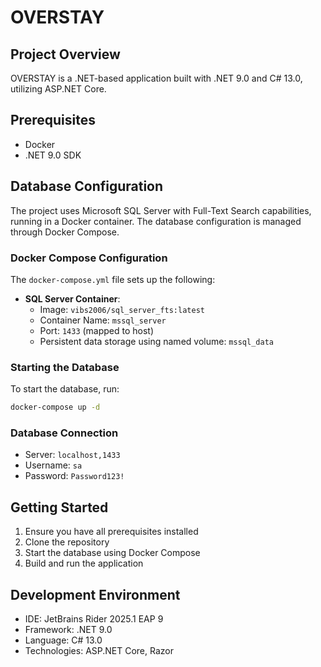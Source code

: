 # OVERSTAY

## Project Overview
OVERSTAY is a .NET-based application built with .NET 9.0 and C# 13.0, utilizing ASP.NET Core.

## Prerequisites
- Docker
- .NET 9.0 SDK

## Database Configuration
The project uses Microsoft SQL Server with Full-Text Search capabilities, running in a Docker container. The database configuration is managed through Docker Compose.

### Docker Compose Configuration
The `docker-compose.yml` file sets up the following:

- **SQL Server Container**:
  - Image: `vibs2006/sql_server_fts:latest`
  - Container Name: `mssql_server`
  - Port: `1433` (mapped to host)
  - Persistent data storage using named volume: `mssql_data`

### Starting the Database
To start the database, run:
```bash
docker-compose up -d
```

### Database Connection
- Server: `localhost,1433`
- Username: `sa`
- Password: `Password123!`

## Getting Started
1. Ensure you have all prerequisites installed
2. Clone the repository
3. Start the database using Docker Compose
4. Build and run the application

## Development Environment
- IDE: JetBrains Rider 2025.1 EAP 9
- Framework: .NET 9.0
- Language: C# 13.0
- Technologies: ASP.NET Core, Razor
